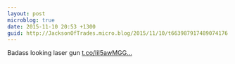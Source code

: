 ```yaml
---
layout: post
microblog: true
date: 2015-11-10 20:53 +1300
guid: http://JacksonOfTrades.micro.blog/2015/11/10/t663987917489074176.html
---
```

Badass looking laser gun [t.co/IiI5awMGG...](https://t.co/IiI5awMGGE)
